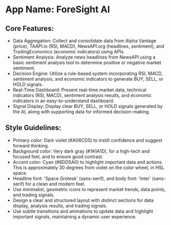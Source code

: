 # **App Name**: ForeSight AI

## Core Features:

- Data Aggregation: Collect and consolidate data from Alpha Vantage (price), TAAPI.io (RSI, MACD), NewsAPI.org (headlines, sentiment), and TradingEconomics (economic indicators) using APIs.
- Sentiment Analysis: Analyze news headlines from NewsAPI using a basic sentiment analysis tool to determine positive or negative market sentiment.
- Decision Engine: Utilize a rule-based system incorporating RSI, MACD, sentiment analysis, and economic indicators to generate BUY, SELL, or HOLD signals.
- Real-Time Dashboard: Present real-time market data, technical indicators (RSI, MACD), sentiment analysis results, and economic indicators in an easy-to-understand dashboard.
- Signal Display: Display clear BUY, SELL, or HOLD signals generated by the AI, along with supporting data for informed decision-making.

## Style Guidelines:

- Primary color: Dark violet (#A06CD5) to instill confidence and suggest forward thinking.
- Background color: Very dark gray (#1A1A1D), for a high-tech and focused feel, and to ensure good contrast.
- Accent color: Cyan (#6DD5A0) to highlight important data and actions. This is approximately 30 degrees from violet on the color wheel, in HSL space.
- Headline font: 'Space Grotesk' (sans-serif), and body font: 'Inter' (sans-serif) for a clean and modern feel.
- Use minimalist, geometric icons to represent market trends, data points, and trading signals.
- Design a clear and structured layout with distinct sections for data display, analysis results, and trading signals.
- Use subtle transitions and animations to update data and highlight important signals, maintaining a dynamic user experience.